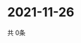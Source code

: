 # 2021-11-26
  共 0条

  <!-- BEGIN -->
  <!-- 最后更新时间Fri Nov 26 2021 08:04:42 GMT+0000 (Coordinated Universal Time) -->
  
  <!-- END -->
  
  